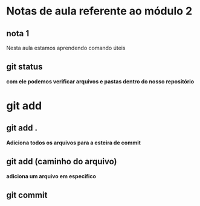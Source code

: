 # Notas de aula referente ao módulo 2 

## nota 1
 Nesta aula estamos aprendendo comando úteis
## git status 
**com ele podemos verificar arquivos e pastas dentro do nosso repositório**
# git add

## git add . 
**Adiciona todos os arquivos para a esteira de commit**
## git add (caminho do arquivo)
**adiciona um arquivo em especifico**

## git commit


